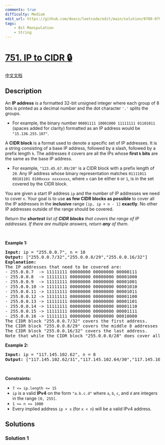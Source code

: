 ```yaml
---
comments: true
difficulty: Medium
edit_url: https://github.com/doocs/leetcode/edit/main/solution/0700-0799/0751.IP%20to%20CIDR/README_EN.md
tags:
    - Bit Manipulation
    - String
---
```


<!-- problem:start -->

# [751. IP to CIDR 🔒](https://leetcode.com/problems/ip-to-cidr)

[中文文档](/solution/0700-0799/0751.IP%20to%20CIDR/README.md)

## Description

<!-- description:start -->

<p>An <strong>IP address</strong> is a formatted 32-bit unsigned integer where each group of 8 bits is printed as a decimal number and the dot character <code>&#39;.&#39;</code> splits the groups.</p>

<ul>
	<li>For example, the binary number <code>00001111 10001000 11111111 01101011</code> (spaces added for clarity) formatted as an IP address would be <code>&quot;15.136.255.107&quot;</code>.</li>
</ul>

<p>A <strong>CIDR block</strong> is a format used to denote a specific set of IP addresses. It is a string consisting of a base IP address, followed by a slash, followed by a prefix length <code>k</code>. The addresses it covers are all the IPs whose <strong>first <code>k</code> bits</strong> are the same as the base IP address.</p>

<ul>
	<li>For example, <code>&quot;123.45.67.89/20&quot;</code> is a CIDR block with a prefix length of <code>20</code>. Any IP address whose binary representation matches <code>01111011 00101101 0100xxxx xxxxxxxx</code>, where <code>x</code> can be either <code>0</code> or <code>1</code>, is in the set covered by the CIDR block.</li>
</ul>

<p>You are given a start IP address <code>ip</code> and the number of IP addresses we need to cover <code>n</code>. Your goal is to use <strong>as few CIDR blocks as possible</strong> to cover all the IP addresses in the <strong>inclusive</strong> range <code>[ip, ip + n - 1]</code> <strong>exactly</strong>. No other IP addresses outside of the range should be covered.</p>

<p>Return <em>the <strong>shortest</strong> list of <strong>CIDR blocks</strong> that covers the range of IP addresses. If there are multiple answers, return <strong>any</strong> of them</em>.</p>

<p>&nbsp;</p>
<p><strong class="example">Example 1:</strong></p>

<pre>
<strong>Input:</strong> ip = &quot;255.0.0.7&quot;, n = 10
<strong>Output:</strong> [&quot;255.0.0.7/32&quot;,&quot;255.0.0.8/29&quot;,&quot;255.0.0.16/32&quot;]
<strong>Explanation:</strong>
The IP addresses that need to be covered are:
- 255.0.0.7  -&gt; 11111111 00000000 00000000 00000111
- 255.0.0.8  -&gt; 11111111 00000000 00000000 00001000
- 255.0.0.9  -&gt; 11111111 00000000 00000000 00001001
- 255.0.0.10 -&gt; 11111111 00000000 00000000 00001010
- 255.0.0.11 -&gt; 11111111 00000000 00000000 00001011
- 255.0.0.12 -&gt; 11111111 00000000 00000000 00001100
- 255.0.0.13 -&gt; 11111111 00000000 00000000 00001101
- 255.0.0.14 -&gt; 11111111 00000000 00000000 00001110
- 255.0.0.15 -&gt; 11111111 00000000 00000000 00001111
- 255.0.0.16 -&gt; 11111111 00000000 00000000 00010000
The CIDR block &quot;255.0.0.7/32&quot; covers the first address.
The CIDR block &quot;255.0.0.8/29&quot; covers the middle 8 addresses (binary format of 11111111 00000000 00000000 00001xxx).
The CIDR block &quot;255.0.0.16/32&quot; covers the last address.
Note that while the CIDR block &quot;255.0.0.0/28&quot; does cover all the addresses, it also includes addresses outside of the range, so we cannot use it.
</pre>

<p><strong class="example">Example 2:</strong></p>

<pre>
<strong>Input:</strong> ip = &quot;117.145.102.62&quot;, n = 8
<strong>Output:</strong> [&quot;117.145.102.62/31&quot;,&quot;117.145.102.64/30&quot;,&quot;117.145.102.68/31&quot;]
</pre>

<p>&nbsp;</p>
<p><strong>Constraints:</strong></p>

<ul>
	<li><code>7 &lt;= ip.length &lt;= 15</code></li>
	<li><code>ip</code> is a valid <strong>IPv4</strong> on the form <code>&quot;a.b.c.d&quot;</code> where <code>a</code>, <code>b</code>, <code>c</code>, and <code>d</code> are integers in the range <code>[0, 255]</code>.</li>
	<li><code>1 &lt;= n &lt;= 1000</code></li>
	<li>Every implied address <code>ip + x</code> (for <code>x &lt; n</code>) will be a valid IPv4 address.</li>
</ul>

<!-- description:end -->

## Solutions

<!-- solution:start -->

### Solution 1

<!-- tabs:start -->

```python

```

```java

```

```cpp

```

```go

```

<!-- tabs:end -->

<!-- solution:end -->

<!-- problem:end -->
